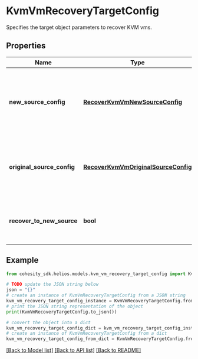# KvmVmRecoveryTargetConfig

Specifies the target object parameters to recover KVM vms.

## Properties

Name | Type | Description | Notes
------------ | ------------- | ------------- | -------------
**new_source_config** | [**RecoverKvmVmNewSourceConfig**](RecoverKvmVmNewSourceConfig.md) | Specifies the new destination Source configuration parameters where the VMs will be recovered. This is mandatory if recoverToNewSource is set to true. | [optional] 
**original_source_config** | [**RecoverKvmVmOriginalSourceConfig**](RecoverKvmVmOriginalSourceConfig.md) | Specifies the Source configuration if VM&#39;s are being recovered to Original Source. If not specified, all the configuration parameters will be retained. | [optional] 
**recover_to_new_source** | **bool** | Specifies the parameter whether the recovery should be performed to a new or an existing Source Target. | 

## Example

```python
from cohesity_sdk.helios.models.kvm_vm_recovery_target_config import KvmVmRecoveryTargetConfig

# TODO update the JSON string below
json = "{}"
# create an instance of KvmVmRecoveryTargetConfig from a JSON string
kvm_vm_recovery_target_config_instance = KvmVmRecoveryTargetConfig.from_json(json)
# print the JSON string representation of the object
print(KvmVmRecoveryTargetConfig.to_json())

# convert the object into a dict
kvm_vm_recovery_target_config_dict = kvm_vm_recovery_target_config_instance.to_dict()
# create an instance of KvmVmRecoveryTargetConfig from a dict
kvm_vm_recovery_target_config_from_dict = KvmVmRecoveryTargetConfig.from_dict(kvm_vm_recovery_target_config_dict)
```
[[Back to Model list]](../README.md#documentation-for-models) [[Back to API list]](../README.md#documentation-for-api-endpoints) [[Back to README]](../README.md)


